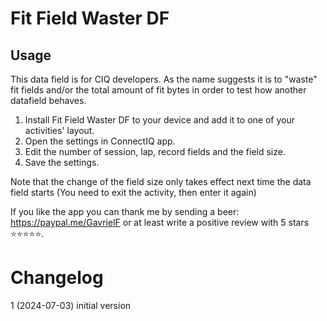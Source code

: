# Fit Field Waster DF

## Usage

This data field is for CIQ developers. As the name suggests it is to "waste" fit fields and/or the total amount of fit bytes in order to test how another datafield behaves.

1. Install Fit Field Waster DF to your device and add it to one of your activities' layout.
2. Open the settings in ConnectIQ app.
3. Edit the number of session, lap, record fields and the field size.
4. Save the settings.

Note that the change of the field size only takes effect next time the data field starts (You need to exit the activity, then enter it again)

If you like the app you can thank me by sending a beer: https://paypal.me/GavrielF or at least write a positive review with 5 stars ⭐⭐⭐⭐⭐.


# Changelog

1 (2024-07-03) initial version
